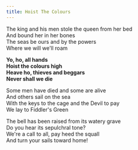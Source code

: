 ```yaml
---  
title: Hoist The Colours  
---  
```

  
The king and his men stole the queen from her bed  
And bound her in her bones  
The seas be ours and by the powers  
Where we will we'll roam  

**Yo, ho, all hands**  
**Hoist the colours high**  
**Heave ho, thieves and beggars**  
**Never shall we die**  

Some men have died and some are alive  
And others sail on the sea  
With the keys to the cage and the Devil to pay  
We lay to Fiddler's Green  

The bell has been raised from its watery grave  
Do you hear its sepulchral tone?  
We're a call to all, pay heed the squall  
And turn your sails toward home!  